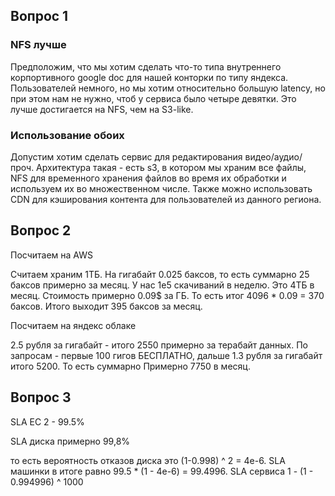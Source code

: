 ## Вопрос 1

### NFS лучше

Предположим, что мы хотим сделать что-то типа внутреннего корпортивного google doc для нашей конторки по типу яндекса.
Пользователей немного, но мы хотим относительно большую latency, но при этом нам не нужно, чтоб у сервиса было четыре девятки. Это лучше достигается на NFS, чем на S3-like. 

### Использование обоих

Допустим хотим сделать сервис для редактирования видео/аудио/проч. Архитектура такая - есть s3, в котором мы храним все файлы, NFS для временного хранения файлов во время их обработки и используем их во множественном числе. Также можно использовать CDN для кэширования контента для пользователей из данного региона.

## Вопрос 2

Посчитаем на AWS

Считаем храним 1ТБ. На гигабайт 0.025 баксов, то есть суммарно 25 баксов примерно за месяц. У нас 1е5 скачиваний в неделю. Это 4ТБ в месяц. Стоимость примерно 0.09$ за ГБ. То есть итог 4096 * 0.09 = 370 баксов. Итого выходит 395 баксов за месяц.

Посчитаем на яндекс облаке

2.5 рубля за гигабайт - итого 2550 примерно за терабайт данных. По запросам - первые 100 гигов БЕСПЛАТНО, дальше 1.3 рубля за гигабайт итого 5200. То есть суммарно Примерно 7750 в месяц.

## Вопрос 3

SLA EC 2 - 99.5%

SLA диска примерно 99,8%

то есть вероятность отказов диска это (1-0.998) ^ 2 = 4e-6. SLA машинки в итоге равно 99.5 * (1 - 4e-6) = 99.4996. SLA сервиса 1 - (1 - 0.994996) ^ 1000
